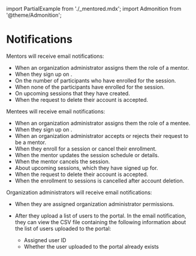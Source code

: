 import PartialExample from './_mentored.mdx';
import Admonition from '@theme/Admonition';

# Notifications

Mentors will receive email notifications:

* When an organization administrator assigns them the role of a mentor.
* When they sign up on <PartialExample mentored />.
* On the number of participants who have enrolled for the session.
* When none of the participants have enrolled for the session.
* On upcoming sessions that they have created.
* When the request to delete their account is accepted.

Mentees will receive email notifications:

* When an organization administrator assigns them the role of a mentee.
* When they sign up on <PartialExample mentored />.
* When an organization administrator accepts or rejects their request to be a mentor.
* When they enroll for a session or cancel their enrollment.
* When the mentor updates the session schedule or details.
* When the mentor cancels the session.
* About upcoming sessions, which they have signed up for.
* When the request to delete their account is accepted.
* When the enrollment to sessions is cancelled after account deletion.

Organization administrators will receive email notifications:

* When they are assigned organization administrator permissions.
* After they upload a list of users to the portal. In the email notification, they can view the CSV file containing the following information about the list of users uploaded to the portal:

    * Assigned user ID
    * Whether the user uploaded to the portal already exists






